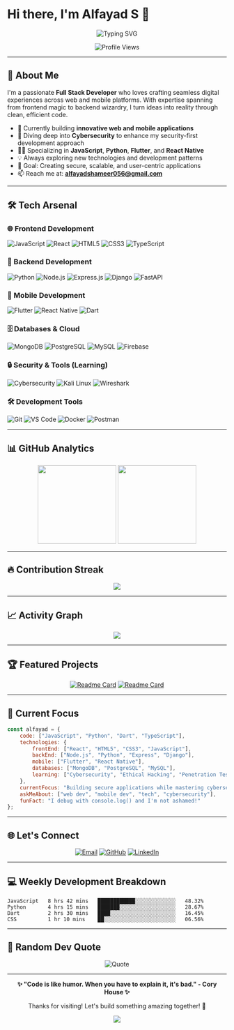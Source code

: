# Hi there, I'm Alfayad S 👋

<div align="center">
  
  ![Typing SVG](https://readme-typing-svg.herokuapp.com?font=Fira+Code&pause=1000&color=2E9EF7&center=true&vCenter=true&width=500&lines=Full+Stack+Developer;Mobile+App+Developer;JavaScript+%7C+Python+Enthusiast;Flutter+%26+React+Native+Expert;Cybersecurity+Student;Always+Learning+New+Tech)
  
  <img src="https://komarev.com/ghpvc/?username=Alfayads&label=Profile%20views&color=0e75b6&style=flat" alt="Profile Views" />
  
</div>

---

## 🚀 About Me

I'm a passionate **Full Stack Developer** who loves crafting seamless digital experiences across web and mobile platforms. With expertise spanning from frontend magic to backend wizardry, I turn ideas into reality through clean, efficient code.

- 🔭 Currently building **innovative web and mobile applications**
- 🌱 Diving deep into **Cybersecurity** to enhance my security-first development approach
- 👨‍💻 Specializing in **JavaScript**, **Python**, **Flutter**, and **React Native**
- 💡 Always exploring new technologies and development patterns
- 🎯 Goal: Creating secure, scalable, and user-centric applications
- 📫 Reach me at: **alfayadshameer056@gmail.com**

---

## 🛠️ Tech Arsenal

### 🌐 Frontend Development
![JavaScript](https://img.shields.io/badge/-JavaScript-F7DF1E?style=for-the-badge&logo=javascript&logoColor=black)
![React](https://img.shields.io/badge/-React-61DAFB?style=for-the-badge&logo=react&logoColor=black)
![HTML5](https://img.shields.io/badge/-HTML5-E34F26?style=for-the-badge&logo=html5&logoColor=white)
![CSS3](https://img.shields.io/badge/-CSS3-1572B6?style=for-the-badge&logo=css3&logoColor=white)
![TypeScript](https://img.shields.io/badge/-TypeScript-3178C6?style=for-the-badge&logo=typescript&logoColor=white)

### 🔧 Backend Development
![Python](https://img.shields.io/badge/-Python-3776AB?style=for-the-badge&logo=python&logoColor=white)
![Node.js](https://img.shields.io/badge/-Node.js-339933?style=for-the-badge&logo=node.js&logoColor=white)
![Express.js](https://img.shields.io/badge/-Express.js-000000?style=for-the-badge&logo=express&logoColor=white)
![Django](https://img.shields.io/badge/-Django-092E20?style=for-the-badge&logo=django&logoColor=white)
![FastAPI](https://img.shields.io/badge/-FastAPI-009688?style=for-the-badge&logo=fastapi&logoColor=white)

### 📱 Mobile Development
![Flutter](https://img.shields.io/badge/-Flutter-02569B?style=for-the-badge&logo=flutter&logoColor=white)
![React Native](https://img.shields.io/badge/-React%20Native-61DAFB?style=for-the-badge&logo=react&logoColor=black)
![Dart](https://img.shields.io/badge/-Dart-0175C2?style=for-the-badge&logo=dart&logoColor=white)

### 🗄️ Databases & Cloud
![MongoDB](https://img.shields.io/badge/-MongoDB-47A248?style=for-the-badge&logo=mongodb&logoColor=white)
![PostgreSQL](https://img.shields.io/badge/-PostgreSQL-336791?style=for-the-badge&logo=postgresql&logoColor=white)
![MySQL](https://img.shields.io/badge/-MySQL-4479A1?style=for-the-badge&logo=mysql&logoColor=white)
![Firebase](https://img.shields.io/badge/-Firebase-FFCA28?style=for-the-badge&logo=firebase&logoColor=black)

### 🔒 Security & Tools (Learning)
![Cybersecurity](https://img.shields.io/badge/-Cybersecurity-FF6B6B?style=for-the-badge&logo=security&logoColor=white)
![Kali Linux](https://img.shields.io/badge/-Kali%20Linux-557C94?style=for-the-badge&logo=kalilinux&logoColor=white)
![Wireshark](https://img.shields.io/badge/-Wireshark-1679A7?style=for-the-badge&logo=wireshark&logoColor=white)

### 🛠️ Development Tools
![Git](https://img.shields.io/badge/-Git-F05032?style=for-the-badge&logo=git&logoColor=white)
![VS Code](https://img.shields.io/badge/-VS%20Code-007ACC?style=for-the-badge&logo=visual-studio-code&logoColor=white)
![Docker](https://img.shields.io/badge/-Docker-2496ED?style=for-the-badge&logo=docker&logoColor=white)
![Postman](https://img.shields.io/badge/-Postman-FF6C37?style=for-the-badge&logo=postman&logoColor=white)

---

## 📊 GitHub Analytics

<div align="center">
  <img height="180em" src="https://github-readme-stats.vercel.app/api?username=Alfayads&show_icons=true&theme=radical&hide_border=true&count_private=true"/>
  <img height="180em" src="https://github-readme-stats.vercel.app/api/top-langs/?username=Alfayads&layout=compact&theme=radical&hide_border=true"/>
</div>

---

## 🔥 Contribution Streak

<div align="center">
  <img src="https://github-readme-streak-stats.herokuapp.com/?user=Alfayads&theme=radical&hide_border=true" />
</div>

---

## 📈 Activity Graph

<div align="center">
  <img src="https://github-readme-activity-graph.vercel.app/graph?username=Alfayads&theme=redical&hide_border=true&custom_title=Alfayad's%20GitHub%20Activity%20Graph" />
</div>

---

## 🏆 Featured Projects

<div align="center">
  
[![Readme Card](https://github-readme-stats.vercel.app/api/pin/?username=Alfayads&repo=awesome-project&theme=radical&hide_border=true)](https://github.com/Alfayads/awesome-project)
[![Readme Card](https://github-readme-stats.vercel.app/api/pin/?username=Alfayads&repo=mobile-app-project&theme=radical&hide_border=true)](https://github.com/Alfayads/mobile-app-project)

</div>

---

## 🎯 Current Focus

```javascript
const alfayad = {
    code: ["JavaScript", "Python", "Dart", "TypeScript"],
    technologies: {
        frontEnd: ["React", "HTML5", "CSS3", "JavaScript"],
        backEnd: ["Node.js", "Python", "Express", "Django"],
        mobile: ["Flutter", "React Native"],
        databases: ["MongoDB", "PostgreSQL", "MySQL"],
        learning: ["Cybersecurity", "Ethical Hacking", "Penetration Testing"]
    },
    currentFocus: "Building secure applications while mastering cybersecurity",
    askMeAbout: ["web dev", "mobile dev", "tech", "cybersecurity"],
    funFact: "I debug with console.log() and I'm not ashamed!"
};
```

---

## 🌐 Let's Connect

<div align="center">
  
[![Email](https://img.shields.io/badge/-alfayadshameer056@gmail.com-D14836?style=for-the-badge&logo=gmail&logoColor=white)](mailto:alfayadshameer056@gmail.com)
[![GitHub](https://img.shields.io/badge/-Alfayads-181717?style=for-the-badge&logo=github&logoColor=white)](https://github.com/Alfayads)
[![LinkedIn](https://img.shields.io/badge/-Connect%20on%20LinkedIn-0077B5?style=for-the-badge&logo=linkedin&logoColor=white)](https://linkedin.com/in/alfayad-s)

</div>

---

## 💻 Weekly Development Breakdown

<!--START_SECTION:waka-->
```text
JavaScript   8 hrs 42 mins   ████████████░░░░░░░░░░░░░   48.32%
Python       4 hrs 15 mins   ███████░░░░░░░░░░░░░░░░░░   28.67%
Dart         2 hrs 30 mins   ████░░░░░░░░░░░░░░░░░░░░░   16.45%
CSS          1 hr 10 mins    ██░░░░░░░░░░░░░░░░░░░░░░░   06.56%
```
<!--END_SECTION:waka-->

---

## 🎨 Random Dev Quote

<div align="center">
  
![Quote](https://quotes-github-readme.vercel.app/api?type=horizontal&theme=radical)

</div>

---

<div align="center">
  
**✨ "Code is like humor. When you have to explain it, it's bad." - Cory House ✨**

Thanks for visiting! Let's build something amazing together! 🚀

<img src="https://raw.githubusercontent.com/Trilokia/Trilokia/379277808c61ef204768a61bbc5d25bc7798ccf1/bottom_header.svg" />

</div>
